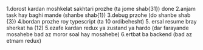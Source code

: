 1.dorost kardan moshkelat sakhtari prozhe (ta jome shab{31}) done
2.anjam task hay baghi mande (shanbe shab{1})
3.debug przohe (do shanbe shab {3})
4.bordan prozhe roy typescript (ta 10 ordibehesht) 5. ersal resume bray sherkat ha (12)
5.ezafe kardan redux ya zustand ya hardo (dar farayande mosahebe bad az moror soal hay mosahebe)
6.ertbat ba backend (bad az etmam redux)

